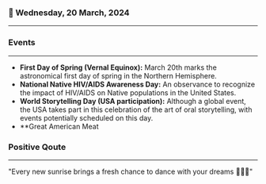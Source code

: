 ### 📅 Wednesday, 20 March, 2024
------
### Events
------
- **First Day of Spring (Vernal Equinox):** March 20th marks the astronomical first day of spring in the Northern Hemisphere.
- **National Native HIV/AIDS Awareness Day:** An observance to recognize the impact of HIV/AIDS on Native populations in the United States.
- **World Storytelling Day (USA participation):** Although a global event, the USA takes part in this celebration of the art of oral storytelling, with events potentially scheduled on this day.
- **Great American Meat
### Positive Qoute
------
"Every new sunrise brings a fresh chance to dance with your dreams 🌅💃✨"
